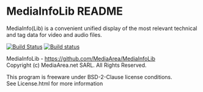# MediaInfoLib README

MediaInfo(Lib) is a convenient unified display of the most relevant technical and tag data for video and audio files.

[![Build Status](https://travis-ci.org/MediaArea/MediaInfoLib.svg?branch=master)](https://travis-ci.org/MediaArea/MediaInfoLib)
[![Build status](https://ci.appveyor.com/api/projects/status/enael8oersp6nntd/branch/master?svg=true)](https://ci.appveyor.com/project/MediaArea/mediainfolib/branch/master)

MediaInfoLib - https://github.com/MediaArea/MediaInfoLib  
Copyright (c) MediaArea.net SARL. All Rights Reserved.

This program is freeware under BSD-2-Clause license conditions.  
See License.html for more information
